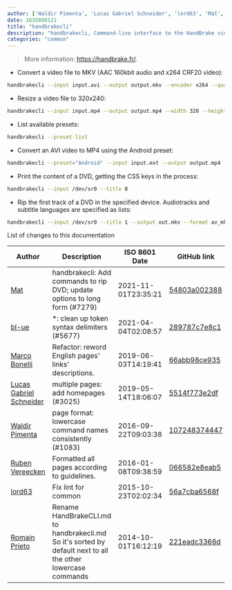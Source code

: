 ```yaml
---
author: ['Waldir Pimenta', 'Lucas Gabriel Schneider', 'lord63', 'Mat', 'Marco Bonelli', 'bl-ue', 'Romain Prieto', 'Ruben Vereecken']
date: 1635806121
title: "handbrakecli"
description: "handbrakecli, Command-line interface to the HandBrake video conversion and DVD ripping tool."
categories: "common"
---
```

> More information: <https://handbrake.fr/>.

- Convert a video file to MKV (AAC 160kbit audio and x264 CRF20 video):

```bash
handbrakecli --input input.avi --output output.mkv --encoder x264 --quality 20 --ab 160
```

- Resize a video file to 320x240:

```bash
handbrakecli --input input.mp4 --output output.mp4 --width 320 --height 240
```

- List available presets:

```bash
handbrakecli --preset-list
```

- Convert an AVI video to MP4 using the Android preset:

```bash
handbrakecli --preset="Android" --input input.ext --output output.mp4
```

- Print the content of a DVD, getting the CSS keys in the process:

```bash
handbrakecli --input /dev/sr0 --title 0
```

- Rip the first track of a DVD in the specified device. Audiotracks and subtitle languages are specified as lists:

```bash
handbrakecli --input /dev/sr0 --title 1 --output out.mkv --format av_mkv --encoder x264 --subtitle 1,4,5 --audio 1,2 --aencoder copy --quality 23
```
List of changes to this documentation


Author | Description | ISO 8601 Date | GitHub link
------|-----|-----|-----
[Mat](mailto:mtausig@users.noreply.github.com) | handbrakecli: Add commands to rip DVD; update options to long form (#7279) | 2021-11-01T23:35:21 | [54803a002388](https://github.com/tldr-pages/tldr/commit/54803a002388284b3ed32e03d3f06895f60f60b8)
[bl-ue](mailto:54780737+bl-ue@users.noreply.github.com) | *: clean up token syntax delimiters (#5677) | 2021-04-04T02:08:57 | [289787c7e8c1](https://github.com/tldr-pages/tldr/commit/289787c7e8c1177742d23004198253154fe50c3c)
[Marco Bonelli](mailto:marco@mebeim.net) | Refactor: reword English pages' links' descriptions. | 2019-06-03T14:19:41 | [66abb98ce935](https://github.com/tldr-pages/tldr/commit/66abb98ce935c0f4516bf30c4d6da72180d5a3ab)
[Lucas Gabriel Schneider](mailto:lucas.schneider@sap.com) | multiple pages: add homepages (#3025) | 2019-05-14T18:06:07 | [5514f773e2df](https://github.com/tldr-pages/tldr/commit/5514f773e2dfcd02ab6bc87c7e02fa8f7fbe2f25)
[Waldir Pimenta](mailto:waldyrious@gmail.com) | page format: lowercase command names consistently (#1083) | 2016-09-22T09:03:38 | [107248374447](https://github.com/tldr-pages/tldr/commit/1072483744475ab5a25c87e8eb7ed10c99dd6ed8)
[Ruben Vereecken](mailto:rubenvereecken@gmail.com) | Formatted all pages according to guidelines. | 2016-01-08T09:38:59 | [066582e8eab5](https://github.com/tldr-pages/tldr/commit/066582e8eab57bce9861cc8d379e158d61f1cc95)
[lord63](mailto:lord63.j@gmail.com) | Fix lint for common | 2015-10-23T02:02:34 | [56a7cba6568f](https://github.com/tldr-pages/tldr/commit/56a7cba6568fcdaaeca2ddf0b80341cfc7de6285)
[Romain Prieto](mailto:rprieto@users.noreply.github.com) | Rename HandBrakeCLI.md to handbrakecli.md So it's sorted by default next to all the other lowercase commands | 2014-10-01T16:12:19 | [221eadc3366d](https://github.com/tldr-pages/tldr/commit/221eadc3366d5a3059304e355bc789433dbbf4a9)

